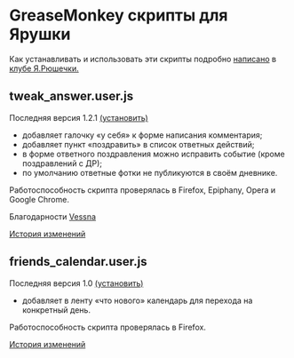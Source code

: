 GreaseMonkey скрипты для Ярушки
===============================

Как устанавливать и использовать эти скрипты подробно [написано](http://clubs.ya.ru/4611686018427409269/replies.xml?item_no=874)
в [клубе Я.Рюшечки.](http://clubs.ya.ru/4611686018427409269/)

tweak_answer.user.js
--------------------

Последняя версия 1.2.1 [(установить)](http://github.com/alexeyten/yaru-tweaks/raw/1.2.1/tweak_answer.user.js)

* добавляет галочку «у себя» к форме написания комментария;
* добавляет пункт «поздравить» в список ответных действий;
* в форме ответного поздравления можно исправить событие (кроме поздравлений с ДР);
* по умолчанию ответные фотки не публикуются в своём дневнике.

Работоспособность скрипта проверялась в Firefox, Epiphany, Opera и Google Chrome.

Благодарности [Vessna](http://vessna005.ya.ru/)

[История изменений](http://github.com/alexeyten/yaru-tweaks/raw/master/tweak_answer.changelog)


friends_calendar.user.js
------------------------

Последняя версия 1.0 [(установить)](http://github.com/alexeyten/yaru-tweaks/raw/fc1.0/friends_calendar.user.js)

* добавляет в ленту «что нового» календарь для перехода на конкретный день.

Работоспособность скрипта проверялась в Firefox.

[История изменений](http://github.com/alexeyten/yaru-tweaks/raw/master/friends_calendar.changelog)
